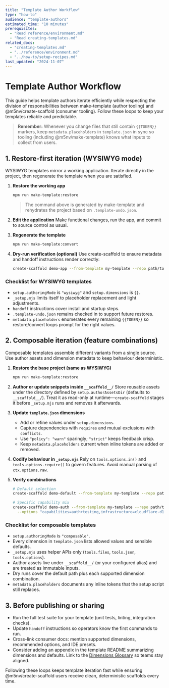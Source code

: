 ```yaml
---
title: "Template Author Workflow"
type: "how-to"
audience: "template-authors"
estimated_time: "10 minutes"
prerequisites:
  - "Read reference/environment.md"
  - "Read creating-templates.md"
related_docs:
  - "creating-templates.md"
  - "../reference/environment.md"
  - "../how-to/setup-recipes.md"
last_updated: "2024-11-07"
---
```


# Template Author Workflow

This guide helps template authors iterate efficiently while respecting the division of responsibilities between make-template (author tooling) and @m5nv/create-scaffold (consumer tooling). Follow these loops to keep your templates reliable and predictable.

> **Remember:** Whenever you change files that still contain `{{TOKEN}}` markers, keep `metadata.placeholders` in `template.json` in sync so tooling (including @m5nv/make-template) knows what inputs to collect from users.

## 1. Restore-first iteration (WYSIWYG mode)

WYSIWYG templates mirror a working application. Iterate directly in the project, then regenerate the template when you are satisfied.

1. **Restore the working app**
   ```bash
   npm run make-template:restore
   ```
   > The command above is generated by make-template and rehydrates the project based on `.template-undo.json`.

2. **Edit the application**
   Make functional changes, run the app, and commit to source control as usual.

3. **Regenerate the template**
   ```bash
   npm run make-template:convert
   ```

4. **Dry-run verification (optional)**
   Use create-scaffold to ensure metadata and handoff instructions render correctly:
   ```bash
   create-scaffold demo-app --from-template my-template --repo path/to/templates --dry-run
   ```

### Checklist for WYSIWYG templates

- `setup.authoringMode` is `"wysiwyg"` and `setup.dimensions` is `{}`.
- `_setup.mjs` limits itself to placeholder replacement and light adjustments.
- `handoff` instructions cover install and startup steps.
- `.template-undo.json` remains checked in to support future restores.
- `metadata.placeholders` enumerates every remaining `{{TOKEN}}` so restore/convert loops prompt for the right values.

## 2. Composable iteration (feature combinations)

Composable templates assemble different variants from a single source. Use author assets and dimension metadata to keep behaviour deterministic.

1. **Restore the base project (same as WYSIWYG)**
   ```bash
   npm run make-template:restore
   ```

2. **Author or update snippets inside `__scaffold__/`**
   Store reusable assets under the directory defined by `setup.authorAssetsDir` (defaults to `__scaffold__/`). Treat it as read-only at runtime—`create-scaffold` stages it before `_setup.mjs` runs and removes it afterwards.

3. **Update `template.json` dimensions**
   - Add or refine values under `setup.dimensions`.
   - Capture dependencies with `requires` and mutual exclusions with `conflicts`.
   - Use `"policy": "warn"` sparingly; `"strict"` keeps feedback crisp.
   - Keep `metadata.placeholders` current when inline tokens are added or removed.

4. **Codify behaviour in `_setup.mjs`**
   Rely on `tools.options.in()` and `tools.options.require()` to govern features. Avoid manual parsing of `ctx.options.raw`.

5. **Verify combinations**
   ```bash
   # Default selection
   create-scaffold demo-default --from-template my-template --repo path/to/templates --dry-run

   # Specific capability mix
   create-scaffold demo-auth --from-template my-template --repo path/to/templates \
     --options "capabilities=auth+testing,infrastructure=cloudflare-d1" --dry-run
   ```

### Checklist for composable templates

- `setup.authoringMode` is `"composable"`.
- Every dimension in `template.json` lists allowed values and sensible defaults.
- `_setup.mjs` uses helper APIs only (`tools.files`, `tools.json`, `tools.options`).
- Author assets live under `__scaffold__/` (or your configured alias) and are treated as immutable inputs.
- Dry runs cover the default path plus each supported dimension combination.
- `metadata.placeholders` documents any inline tokens that the setup script still replaces.

## 3. Before publishing or sharing

- Run the full test suite for your template (unit tests, linting, integration checks).
- Update `handoff` instructions so operators know the first commands to run.
- Cross-link consumer docs: mention supported dimensions, recommended options, and IDE presets.
- Consider adding an appendix in the template README summarizing dimensions and defaults. Link to the [Dimensions Glossary](../reference/dimensions-glossary.md) so teams stay aligned.

Following these loops keeps template iteration fast while ensuring @m5nv/create-scaffold users receive clean, deterministic scaffolds every time.
